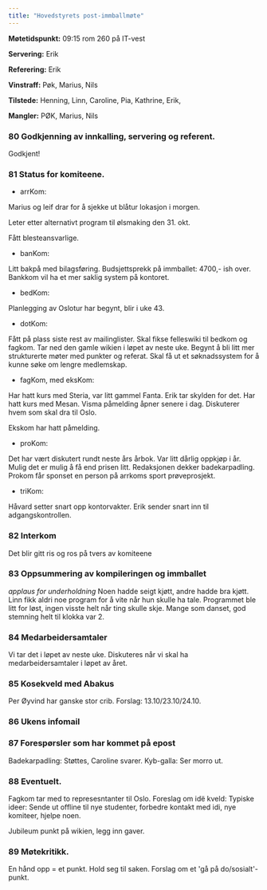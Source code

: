 ```yaml
---
title: "Hovedstyrets post-immballmøte"
---
```


**Møtetidspunkt:** 09:15 rom 260 på IT-vest

**Servering:** Erik

**Referering:** Erik

**Vinstraff:** Pøk, Marius, Nils

**Tilstede:** Henning, Linn, Caroline, Pia, Kathrine, Erik,  

**Mangler:** PØK, Marius, Nils

### 80 Godkjenning av innkalling, servering og referent.

Godkjent!

### 81 Status for komiteene.

- arrKom:



Marius og leif drar for å sjekke ut blåtur lokasjon i morgen. 

Leter etter alternativt program til ølsmaking den 31. okt. 

Fått blesteansvarlige.

- banKom:

Litt bakpå med bilagsføring.
Budsjettsprekk på immballet: 4700,- ish over. 
Bankkom vil ha et mer saklig system på kontoret.

- bedKom:

Planlegging av Oslotur har begynt, blir i uke 43.

- dotKom:

Fått på plass siste rest av mailinglister.
Skal fikse felleswiki til bedkom og fagkom. 
Tar ned den gamle wikien i løpet av neste uke. 
Begynt å bli litt mer strukturerte møter med punkter og referat. 
Skal få ut et søknadssystem for å kunne søke om lengre medlemskap.


- fagKom, med eksKom: 

Har hatt kurs med Steria, var litt gammel Fanta. Erik tar skylden for det. 
Har hatt kurs med Mesan.
Visma påmelding åpner senere i dag.
Diskuterer hvem som skal dra til Oslo. 

Ekskom har hatt påmelding. 


- proKom:

Det har vært diskutert rundt neste års årbok. Var litt dårlig oppkjøp i år. Mulig det er mulig å få end prisen litt. Redaksjonen dekker badekarpadling. Prokom får sponset en person på arrkoms sport prøveprosjekt. 

- triKom:

Håvard setter snart opp kontorvakter. Erik sender snart inn til adgangskontrollen. 

### 82 Interkom

Det blir gitt ris og ros på tvers av komiteene


### 83 Oppsummering av kompileringen og immballet

*applaus for underholdning* 
Noen hadde seigt kjøtt, andre hadde bra kjøtt.
Linn fikk aldri noe program for å vite når hun skulle ha tale.
Programmet ble litt for løst, ingen visste helt når ting skulle skje.
Mange som danset, god stemning helt til klokka var 2. 


### 84 Medarbeidersamtaler

Vi tar det i løpet av neste uke. 
Diskuteres når vi skal ha medarbeidersamtaler i løpet av året.

### 85 Kosekveld med Abakus

Per Øyvind har ganske stor crib. 
Forslag: 13.10/23.10/24.10.

### 86 Ukens infomail


### 87 Forespørsler som har kommet på epost

Badekarpadling: Støttes, Caroline svarer.
Kyb-galla: Ser morro ut.

### 88 Eventuelt.

Fagkom tar med to represesntanter til Oslo. 
Foreslag om idë kveld: 
    Typiske ideer: Sende ut offline til nye studenter, forbedre kontakt med idi, nye komiteer, hjelpe noen. 


Jubileum punkt på wikien, legg inn gaver. 

### 89 Møtekritikk.
En hånd opp = et punkt. 
Hold seg til saken. 
Forslag om et 'gå på do/sosialt'-punkt.
